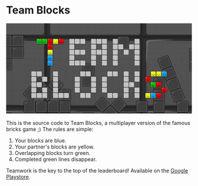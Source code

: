 # Team Blocks

![Playstore banner](playstore/banner.png)

This is the source code to Team Blocks, a multiplayer version of the famous bricks game ;) The rules are simple:

1. Your blocks are blue.
2. Your partner's blocks are yellow.
3. Overlapping blocks turn green.
4. Completed green lines disappear.

Teamwork is the key to the top of the leaderboard! Available on the [Google Playstore](https://play.google.com/store/apps/details?id=org.faudroids.doublestacks).

